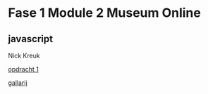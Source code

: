# Fase 1 Module 2 Museum Online
## javascript

Nick Kreuk

[opdracht 1](https://32829.hosts1.ma-cloud.nlf1m2js/les1-background-color)

[gallarij](http://127.0.0.1:5500/JS%20Gallerij/index.html)